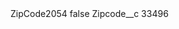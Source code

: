 <?xml version="1.0" encoding="UTF-8"?>
<CustomMetadata xmlns="http://soap.sforce.com/2006/04/metadata" xmlns:xsi="http://www.w3.org/2001/XMLSchema-instance" xmlns:xsd="http://www.w3.org/2001/XMLSchema">
    <label>ZipCode2054</label>
    <protected>false</protected>
    <values>
        <field>Zipcode__c</field>
        <value xsi:type="xsd:string">33496</value>
    </values>
</CustomMetadata>
